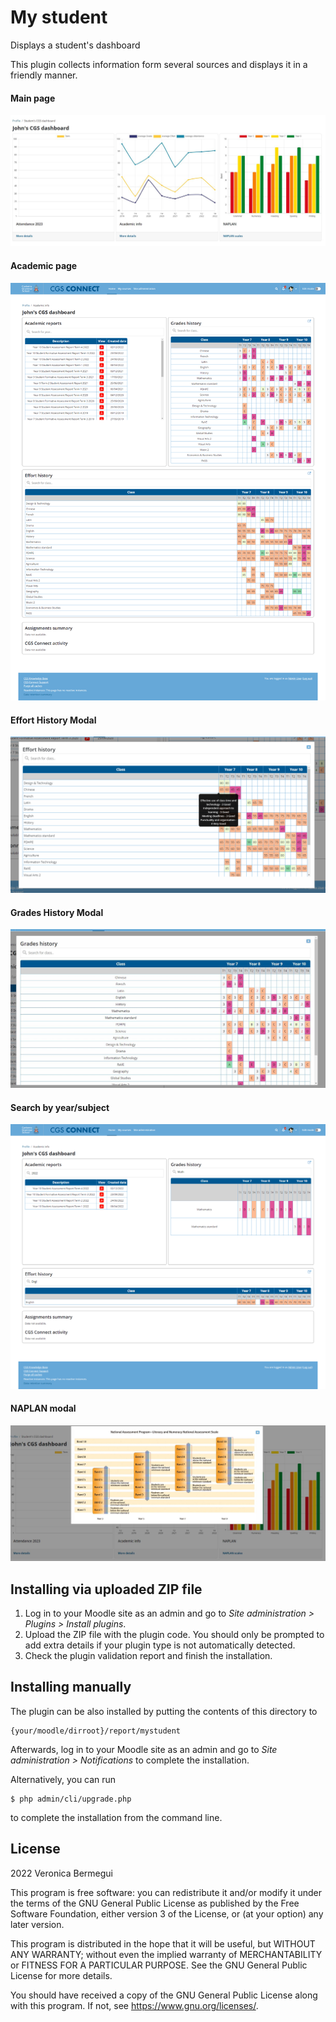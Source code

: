 # My student #

Displays a student's dashboard

This plugin collects information form several sources and displays it in a friendly manner.

 #### Main page ####
![](/screenshots/main.JPG)

 #### Academic page ####
![](/screenshots/AcademicMain.png)

#### Effort History Modal ####
![](/screenshots/EffortHistoryModal.png)

#### Grades History Modal ####
![](/screenshots/GradesHistoryModal.JPG)

#### Search by year/subject ####
![](/screenshots/Search.png)

#### NAPLAN modal ####
![](/screenshots/NaplanModal.JPG)



## Installing via uploaded ZIP file ##

1. Log in to your Moodle site as an admin and go to _Site administration >
   Plugins > Install plugins_.
2. Upload the ZIP file with the plugin code. You should only be prompted to add
   extra details if your plugin type is not automatically detected.
3. Check the plugin validation report and finish the installation.

## Installing manually ##

The plugin can be also installed by putting the contents of this directory to

    {your/moodle/dirroot}/report/mystudent

Afterwards, log in to your Moodle site as an admin and go to _Site administration >
Notifications_ to complete the installation.

Alternatively, you can run

    $ php admin/cli/upgrade.php

to complete the installation from the command line.

## License ##

2022  Veronica Bermegui

This program is free software: you can redistribute it and/or modify it under
the terms of the GNU General Public License as published by the Free Software
Foundation, either version 3 of the License, or (at your option) any later
version.

This program is distributed in the hope that it will be useful, but WITHOUT ANY
WARRANTY; without even the implied warranty of MERCHANTABILITY or FITNESS FOR A
PARTICULAR PURPOSE.  See the GNU General Public License for more details.

You should have received a copy of the GNU General Public License along with
this program.  If not, see <https://www.gnu.org/licenses/>.
